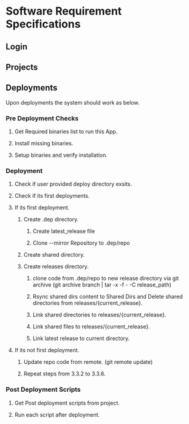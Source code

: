 # Software Requirement Specifications

## Login

## Projects

## Deployments

Upon deployments the system should work as below.

### Pre Deployment Checks

1. Get Required binaries list to run this App.

2. Install missing binaries.

3. Setup binaries and verify installation.

### Deployment

1. Check if user provided deploy directory exsits.

2. Check if its first deployments.

3. If its first deployment.

    1. Create .dep directory.

        1. Create latest_release file

        2. Clone --mirror Repository to .dep/repo

    2. Create shared directory.

    3. Create releases directory.

        1. clone code from .dep/repo to new release directory via git archive (git archive branch | tar -x -f - -C release_path)

        2. Rsync shared dirs content to Shared Dirs and Delete shared directories from releases/{current_release}.

        3. Link shared directories to releases/{current_release}.

        4. Link shared files to releases/{current_release}.

        5. Link latest release to current directory.

4. If its not first deployment.

    1. Update repo code from remote. (git remote update)

    2. Repeat steps from 3.3.2 to 3.3.6.

### Post Deployment Scripts

1. Get Post deployment scripts from project.

2. Run each script after deployment.
